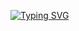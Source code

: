 [![Typing SVG](https://readme-typing-svg.demolab.com?font=Fira+Code&pause=1000&color=00FD91&background=85858500&center=true&vCenter=true&random=false&width=435&lines=Hi+I+am+Alwer+%F0%9F%91%8B;I+am+a+frontend+developer)](https://git.io/typing-svg)
